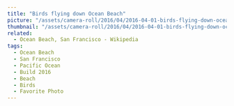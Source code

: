 ```yaml
---
title: "Birds flying down Ocean Beach"
picture: "/assets/camera-roll/2016/04/2016-04-01-birds-flying-down-ocean-beach/20160402_001737264_iOS.jpg"
thumbnail: "/assets/camera-roll/2016/04/2016-04-01-birds-flying-down-ocean-beach/20160402_001737264_iOS-thumbnail.jpg"
related:
  - Ocean Beach, San Francisco - Wikipedia
tags:
  - Ocean Beach
  - San Francisco
  - Pacific Ocean
  - Build 2016
  - Beach
  - Birds
  - Favorite Photo
---
```

